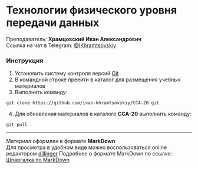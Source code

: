 # Технологии физического уровня передачи данных
Преподаватель: **Храмцовский Иван Александрович**  
Ссылка на чат в Telegram: [@IKhramtsovskiy](https://t.me/IKhramtsovskiy)  

### Инструкция
1. Установить систему контроля версий [Git](https://git-scm.com/)
2. В командной строке преейти в каталог для размещения учебных материалов
3. Выполнить команду:
```shell
git clone https://github.com/ivan-khramtsovskiy/CCA-20.git
```
4. Для обновления материалов в каталоге **CCA-20** выполнить команду: 
```shell
git pull
```
----
Материал оформлен в формате **MarkDown**  
Для просмотра в удобном виде можно воспользоваться online редактором [dillinger](https://dillinger.io/) 
Подробнее о формате MarkDown по ссылке: [Шпаргалка по MarkDown](https://texterra.ru/blog/ischerpyvayushchaya-shpargalka-po-sintaksisu-razmetki-markdown-na-zametku-avtoram-veb-razrabotchikam.html)

